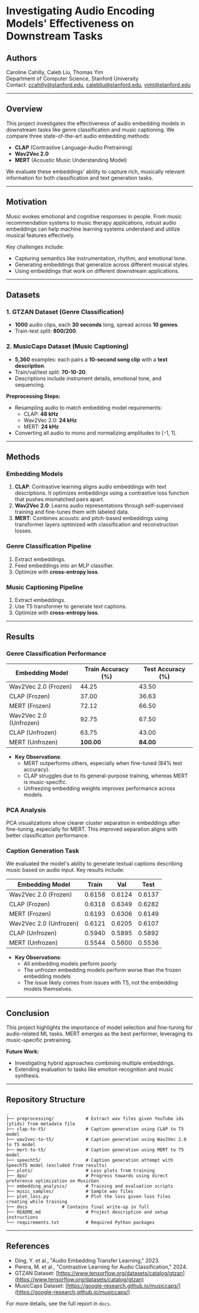 # Investigating Audio Encoding Models' Effectiveness on Downstream Tasks

## Authors

Caroline Cahilly, Caleb Liu, Thomas Yim\
Department of Computer Science, Stanford University\
Contact: [ccahilly@stanford.edu](mailto\:ccahilly@stanford.edu), [calebliu@stanford.edu](mailto\:calebliu@stanford.edu), [yimt@stanford.edu](mailto\:yimt@stanford.edu)

---

## Overview

This project investigates the effectiveness of audio embedding models in downstream tasks like genre classification and music captioning. We compare three state-of-the-art audio embedding methods:

- **CLAP** (Contrastive Language-Audio Pretraining)
- **Wav2Vec 2.0**
- **MERT** (Acoustic Music Understanding Model)

We evaluate these embeddings' ability to capture rich, musically relevant information for both classification and text generation tasks.

---

## Motivation

Music evokes emotional and cognitive responses in people. From music recommendation systems to music therapy applications, robust audio embeddings can help machine learning systems understand and utilize musical features effectively.

Key challenges include:

- Capturing semantics like instrumentation, rhythm, and emotional tone.
- Generating embeddings that generalize across different musical styles.
- Using embeddings that work on different downstream applications.

---

## Datasets

### 1. **GTZAN Dataset** (Genre Classification)

- **1000** audio clips, each **30 seconds** long, spread across **10 genres**.
- Train-test split: **800/200**.

### 2. **MusicCaps Dataset** (Music Captioning)

- **5,360** examples: each pairs a **10-second song clip** with a **text description**.
- Train/val/test split: **70-10-20**.
- Descriptions include instrument details, emotional tone, and sequencing.

**Preprocessing Steps:**

- Resampling audio to match embedding model requirements:
  - CLAP: **48 kHz**
  - Wav2Vec 2.0: **24 kHz**
  - MERT: **24 kHz**
- Converting all audio to mono and normalizing amplitudes to [-1, 1].

---

## Methods

### Embedding Models

1. **CLAP**: Contrastive learning aligns audio embeddings with text descriptions. It optimizes embeddings using a contrastive loss function that pushes mismatched pairs apart.
2. **Wav2Vec 2.0**: Learns audio representations through self-supervised training and fine-tunes them with labeled data.
3. **MERT**: Combines acoustic and pitch-based embeddings using transformer layers optimized with classification and reconstruction losses.

### Genre Classification Pipeline

1. Extract embeddings.
2. Feed embeddings into an MLP classifier.
3. Optimize with **cross-entropy loss**.

### Music Captioning Pipeline

1. Extract embeddings.
2. Use T5 transformer to generate text captions.
3. Optimize with **cross-entropy loss**.

---

## Results

### Genre Classification Performance

| Embedding Model        | Train Accuracy (%) | Test Accuracy (%) |
| ---------------------- | ------------------ | ----------------- |
| Wav2Vec 2.0 (Frozen)   | 44.25              | 43.50             |
| CLAP (Frozen)          | 37.00              | 36.63             |
| MERT (Frozen)          | 72.12              | 66.50             |
| Wav2Vec 2.0 (Unfrozen) | 92.75              | 67.50             |
| CLAP (Unfrozen)        | 63.75              | 43.00             |
| MERT (Unfrozen)        | **100.00**         | **84.00**         |

- **Key Observations**:
  - MERT outperforms others, especially when fine-tuned (84% test accuracy).
  - CLAP struggles due to its general-purpose training, whereas MERT is music-specific.
  - Unfreezing embedding weights improves performance across models.

### PCA Analysis

PCA visualizations show clearer cluster separation in embeddings after fine-tuning, especially for MERT. This improved separation aligns with better classification performance.

### Caption Generation Task
We evaluated the model's ability to generate textual captions describing music based on audio input. Key results include:

| Embedding Model               | Train  | Val   | Test  |
|-------------------------------|--------|-------|-------|
| Wav2Vec 2.0 (Frozen)          | 0.6158 | 0.6124| 0.6137|
| CLAP (Frozen)                 | 0.6318 | 0.6349| 0.6282|
| MERT (Frozen)                 | 0.6193 | 0.6306| 0.6149|
| Wav2Vec 2.0 (Unfrozen)        | 0.6121 | 0.6205| 0.6107|
| CLAP (Unfrozen)               | 0.5940 | 0.5895| 0.5892|
| MERT (Unfrozen)               | 0.5544 | 0.5600| 0.5536|

- **Key Observations**:
  - All embedding models perform poorly
  - The unfrozen embedding models perform worse than the frozen embedding models
  - The issue likely comes from issues with T5, not the embedding models themselves.

---

## Conclusion

This project highlights the importance of model selection and fine-tuning for audio-related ML tasks. MERT emerges as the best performer, leveraging its music-specific pretraining.

**Future Work:**

- Investigating hybrid approaches combining multiple embeddings.
- Extending evaluation to tasks like emotion recognition and music synthesis.

---

## Repository Structure

```
.
├── preprocessing/            # Extract wav files given YouTube ids (ytids) from metadata file
├── clap-to-t5/               # Caption generation using CLAP to T5 model
├── wav2vec-to-t5/            # Caption generation using Wav2Vec 2.0 to T5 model
├── mert-to-t5/               # Caption generation using MERT to T5 model
├── speecht5/                 # Caption generation attempt with SpeechT5 model (excluded from results)
├── plots/                    # Loss plots from training
├── dpo/                      # Progress towards using direct preference optimization on MusicGen
├── embedding_analysis/       # Training and evaluation scripts
├── music_samples/            # Sample wav files
├── plot_loss.py              # Plot the loss given loss files creating while training
├── docs             # Contains final write-up in full
├── README.md                 # Project description and setup instructions
└── requirements.txt          # Required Python packages
```

---

## References

- Ding, Y. et al., "Audio Embedding Transfer Learning," 2023.
- Perera, M. et al., "Contrastive Learning for Audio Classification," 2024.
- GTZAN Dataset: [https://www.tensorflow.org/datasets/catalog/gtzan](https://www.tensorflow.org/datasets/catalog/gtzan)
- MusicCaps Dataset: [https://google-research.github.io/musiccaps/](https://google-research.github.io/musiccaps/)

For more details, see the full report in `docs`.